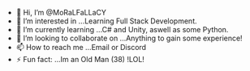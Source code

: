 - 👋 Hi, I’m @MoRaLFaLLaCY
- 👀 I’m interested in ...Learning Full Stack Development.
- 🌱 I’m currently learning ...C# and Unity, aswell as some Python.
- 💞️ I’m looking to collaborate on ...Anything to gain some experience!
- 📫 How to reach me ...Email or Discord
- ⚡ Fun fact: ...Im an Old Man (38) !LOL!

<!---
MoRaLFaLLaCY/MoRaLFaLLaCY is a ✨ special ✨ repository because its `README.md` (this file) appears on your GitHub profile.
You can click the Preview link to take a look at your changes.
--->
